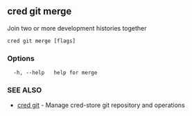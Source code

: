 ## cred git merge

Join two or more development histories together

```
cred git merge [flags]
```

### Options

```
  -h, --help   help for merge
```

### SEE ALSO

* [cred git](cred_git.md)	 - Manage cred-store git repository and operations

